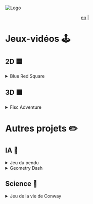 
![Logo](https://dev-to-uploads.s3.amazonaws.com/uploads/articles/th5xamgrr6se0x5ro4g6.png)

<p align="center"> <a href="https://github.com/nico-tome/Portfolio/blob/main/translation/en.md">en</a> | </p>

# Jeux-vidéos 🕹️

 ## 2D 🟦

<details>

<summary>Blue Red Square</summary>

### Outils
  <img alt="electron" src="https://img.shields.io/badge/Electron-2B2E3A?style=for-the-badge&logo=electron&logoColor=9FEAF9"/> <img alt="scratch" src="https://img.shields.io/badge/Scratch-FF6F00?style=for-the-badge&logo=Scratch&logoColor=white"/>

### Description
  Blue Red Square est le premier jeu que j'ai fait. Créer sur Scratch, c'est un jeu de rythme dont le but est de faire passé un carré noir d'un côté à l'autre de l'écran, à l'aide des flêches du clavier, sur un chemin de case bleu qui chaque seconde peuvent passer au rouge en fonction d'un paterne. Si le joueur marche sur une case rouge ou sors du chemin, il est téléporter au début.

J'ai ensuite éxporté le jeu avec [Turbowarp](https://packager.turbowarp.org/?import_from=https://turbowarp.org) vers un fichier HTML pour le publier sur Itch.io .

### Inclus

- Paramètres de son et option pour les daltoniens.
- Editeurs de niveaux


### Liens

<a target="_blank" href="https://tomyo.itch.io/blue-red-square">
      <img alt="itch" src="https://img.shields.io/badge/Itch.io-FA5C5C?style=for-the-badge&logo=itchdotio&logoColor=white">
    </a>

</details>

## 3D 🟧

<details>

<summary>Fisc Adventure</summary>

### Outils
  <img alt="electron" src="https://img.shields.io/badge/Electron-2B2E3A?style=for-the-badge&logo=electron&logoColor=9FEAF9"/> <img alt="scratch" src="https://img.shields.io/badge/Scratch-FF6F00?style=for-the-badge&logo=Scratch&logoColor=white"/>

### Description
  Fisc Adventure est un jeu satyrique fait pour un projet de cours. Fait sur sratch et utilisant la technique de [raycasting](https://en.wikipedia.org/wiki/Ray_casting) pour avoir un rendu 3D avec un plan 2D, le jeu se déroule en 5 vagues. 4 de préparation et 1 phase de boss. Le but est de naviguer à travers un petit niveau et de récupérer de l'argent pour s'améliorer.

J'ai ensuite éxporté le jeu avec [Turbowarp](https://packager.turbowarp.org/?import_from=https://turbowarp.org) vers un executable windows pour le publier sur Itch.io .

### Inclus

- Paramètres de son et customisation des touches.
- Editeurs de niveaux


### Liens

<a target="_blank" href="https://tomyo.itch.io/fisc-adventure">
      <img alt="itch" src="https://img.shields.io/badge/Itch.io-FA5C5C?style=for-the-badge&logo=itchdotio&logoColor=white">
    </a>

</details>

# Autres projets ✏️

## IA 🤖

<details>

<summary>Jeu du pendu</summary>

### Outils
  <img alt="electron" src="https://img.shields.io/badge/Electron-2B2E3A?style=for-the-badge&logo=electron&logoColor=9FEAF9"/> <img alt="scratch" src="https://img.shields.io/badge/Scratch-FF6F00?style=for-the-badge&logo=Scratch&logoColor=white"/>

### Description
  Ce projet est ma première IA, faite sur Scratch. Elle a appris à jouer au jeu du pendu avec le dictionnaire français. Comme méthode d'entraînement, elle a été récompensée lorsqu'elle trouvait une lettre qui appartenait au mot et était punie lorsqu'elle se trompait ou perdait. Plus la lettre était présente dans le mot, plus la récompense était élevée.  Elle avait connaissance de la longueur du mot, des lettres déjà essayées et des lettres à essayer.

J'ai ensuite éxporté le jeu avec [Turbowarp](https://packager.turbowarp.org/?import_from=https://turbowarp.org) vers un fichier html pour le publier sur Itch.io .

### Inclus

- Stats
- Customisations de vitesse


### Liens

<a target="_blank" href="https://tomyo.itch.io/hang-game-ai">
      <img alt="itch" src="https://img.shields.io/badge/Itch.io-FA5C5C?style=for-the-badge&logo=itchdotio&logoColor=white">
    </a>

</details>


<details>

<summary>Geometry Dash</summary>

### Outils
  <img alt="python" src="https://img.shields.io/badge/Python-FFD43B?style=for-the-badge&logo=python&logoColor=blue"/> <img alt="pandas" src="https://img.shields.io/badge/Pandas-2C2D72?style=for-the-badge&logo=pandas&logoColor=white"/> <img alt="tkinter" src="https://img.shields.io/badge/Tkinter-478CBF?style=for-the-badge&logo=Tkinter&logoColor=white"/> <img alt="pygame" src="https://img.shields.io/badge/Pygame-FFFC00?style=for-the-badge&logo=pygame&logoColor=white"/> 

### Description
  Ce projet est ma deuxième IA et est faite avec Python, elle à appris à jouer à geometry dash de manière autonaume. En utilisant l'apprentissage par PPO, je fais jouer le niveau à 50 agents, puis je prend le meilleur résultat et créer 49 variante de son cerveau. Et ainsi de suite jusqu'à la complétion du niveau.

### Inclus

- Debug panel
- Visualisation du cerveau
- Visualisation de l'évolution
- Apprentissage par PPO


### Liens

<a target="_blank" href="https://github.com/nico-tome/PyDash_ai">
      <img alt="itch" src="https://img.shields.io/badge/GitHub-100000?style=for-the-badge&logo=github&logoColor=white">
    </a>

</details>

## Science 🧪

<details>

<summary>Jeu de la vie de Conway</summary>

### Outils
  <img alt="electron" src="https://img.shields.io/badge/Electron-2B2E3A?style=for-the-badge&logo=electron&logoColor=9FEAF9"/> <img alt="scratch" src="https://img.shields.io/badge/Scratch-FF6F00?style=for-the-badge&logo=Scratch&logoColor=white"/>

### Description
  Ce projet fait en 1 journée pour me challenger reproduit l'experience informatique de Jhoh Conway ([ici](https://fr.wikipedia.org/wiki/Jeu_de_la_vie)).

J'ai ensuite éxporté le jeu avec [Turbowarp](https://packager.turbowarp.org/?import_from=https://turbowarp.org) vers des executables Linux, Windows et Mac pour le publier sur Itch.io .

### Inclus

- Editeur de position de départ pour les simulations
- Système de fichier en .gol (game of life) qui permet de sauvegarder des position de départ et des structures


### Liens

<a target="_blank" href="https://tomyo.itch.io/conways-game-of-life">
      <img alt="itch" src="https://img.shields.io/badge/Itch.io-FA5C5C?style=for-the-badge&logo=itchdotio&logoColor=white">
    </a>

</details>
